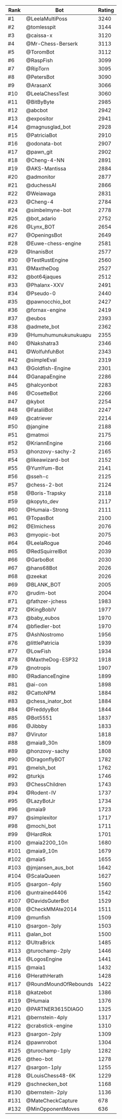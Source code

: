 Rank|Bot|Rating
---|---|---
#1|@LeelaMultiPoss|3240
#2|@tomlesspit|3144
#3|@caissa-x|3120
#4|@Mr-Chess-Berserk|3113
#5|@ToromBot|3112
#6|@RaspFish|3099
#7|@RipTorn|3095
#8|@PetersBot|3090
#9|@ArasanX|3066
#10|@LeelaChessTest|3060
#11|@BitByByte|2985
#12|@abcbot|2942
#13|@expositor|2941
#14|@magnusglad_bot|2928
#15|@PatriciaBot|2910
#16|@odonata-bot|2907
#17|@pawn_git|2902
#18|@Cheng-4-NN|2891
#19|@AKS-Mantissa|2884
#20|@admonitor|2877
#21|@duchessAI|2866
#22|@Weiawaga|2831
#23|@Cheng-4|2784
#24|@simbelmyne-bot|2778
#25|@bot_adario|2752
#26|@Lynx_BOT|2654
#27|@OpeningsBot|2649
#28|@Euwe-chess-engine|2581
#29|@InanisBot|2577
#30|@TestRustEngine|2560
#31|@MaxtheDog|2527
#32|@bot64jaques|2512
#33|@Phalanx-XXV|2491
#34|@Pseudo-0|2440
#35|@pawnocchio_bot|2427
#36|@fornax-engine|2419
#37|@eubos|2393
#38|@admete_bot|2362
#39|@Humuhumunukunukuapu|2355
#40|@Nakshatra3|2346
#41|@WolfuhfuhBot|2343
#42|@simpleEval|2319
#43|@Goldfish-Engine|2301
#44|@GanapaEngine|2286
#45|@halcyonbot|2283
#46|@CosetteBot|2266
#47|@kybot|2254
#48|@FataliiBot|2247
#49|@catriever|2214
#50|@jangine|2188
#51|@matmoi|2175
#52|@KriannEngine|2166
#53|@honzovy-sachy-2|2165
#54|@likeawizard-bot|2152
#55|@YumYum-Bot|2141
#56|@sseh-c|2125
#57|@chess-2-bot|2124
#58|@Boris-Trapsky|2118
#59|@kopyto_dev|2117
#60|@Humaia-Strong|2111
#61|@TopasBot|2100
#62|@Elmichess|2076
#63|@myopic-bot|2075
#64|@LeelaRogue|2046
#65|@RedSquirrelBot|2039
#66|@GarboBot|2030
#67|@hans68Bot|2026
#68|@zeekat|2026
#69|@BLANK_BOT|2005
#70|@rudim-bot|2004
#71|@fathzer-jchess|1983
#72|@KingBobIV|1977
#73|@baby_eubos|1970
#74|@bfiedler-bot|1970
#75|@AshNostromo|1956
#76|@littlePatricia|1939
#77|@LowFish|1934
#78|@MaxtheDog-ESP32|1918
#79|@notropis|1907
#80|@RadianceEngine|1899
#81|@ai-con|1898
#82|@CattoNPM|1884
#83|@chess_inator_bot|1884
#84|@FreddyyBot|1844
#85|@Bot5551|1837
#86|@Jibbby|1833
#87|@Virutor|1818
#88|@maia9_30n|1809
#89|@honzovy-sachy|1808
#90|@DragonflyBOT|1782
#91|@melsh_bot|1762
#92|@turkjs|1746
#93|@ChessChildren|1743
#94|@Rodent-IV|1737
#95|@LazyBotJr|1734
#96|@maia9|1723
#97|@simplexitor|1717
#98|@mochi_bot|1711
#99|@HardRok|1701
#100|@maia2200_10n|1680
#101|@maia9_10n|1679
#102|@maia5|1655
#103|@jmjansen_aus_bot|1642
#104|@ScalaQueen|1627
#105|@sargon-4ply|1560
#106|@untrained4406|1542
#107|@DavidsGuterBot|1529
#108|@CheckMMAte2014|1511
#109|@munfish|1509
#110|@sargon-3ply|1503
#111|@alan_bot|1500
#112|@UltraBrick|1485
#113|@turochamp-2ply|1446
#114|@LogosEngine|1441
#115|@maia1|1432
#116|@HerathHerath|1428
#117|@RoundMoundOfRebounds|1422
#118|@katzebot|1386
#119|@Humaia|1376
#120|@PARTNER3615DIAGO|1325
#121|@bernstein-4ply|1317
#122|@crabstick-engine|1310
#123|@sargon-2ply|1309
#124|@pawnrobot|1304
#125|@turochamp-1ply|1282
#126|@theo-bot|1278
#127|@sargon-1ply|1255
#128|@LouisChess48-6K|1229
#129|@schnecken_bot|1168
#130|@bernstein-2ply|1136
#131|@MateCheckCapture|678
#132|@MinOpponentMoves|636
